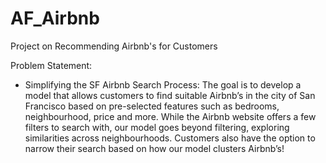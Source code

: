 # AF_Airbnb
Project on Recommending Airbnb's for Customers

Problem Statement: 
* Simplifying the SF Airbnb Search Process: The goal is to develop a model that allows customers to find suitable Airbnb’s in the city of San Francisco based on pre-selected features such as bedrooms, neighbourhood, price and more. While the Airbnb website offers a few filters to search with, our model goes beyond filtering, exploring similarities across neighbourhoods. Customers also have the option to narrow their search based on how our model clusters Airbnb’s! 

